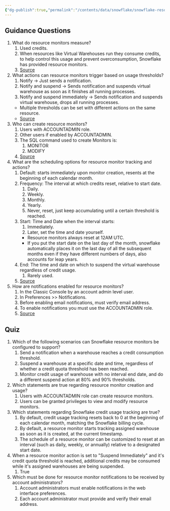 ```yaml
---
{"dg-publish":true,"permalink":"/contents/data/snowflake/snowflake-resource-monitoring/","tags":["Snowflake","Monitoring"],"created":"2024-06-07T17:41:41.644+02:00","updated":"2024-06-07T17:41:41.644+02:00"}
---
```



## Guidance Questions

1. What do resource monitors measure?
	1. Used credits.
	2. When resources like Virtual Warehouses run they consume credits, to help control this usage and prevent overconsumption, Snowflake has provided resource monitors. 
	3. [Source](https://docs.snowflake.com/en/user-guide/resource-monitors)
2. What actions can resource monitors trigger based on usage thresholds?
	1. Notify -> Just sends a notification.
	2. Notify and suspend -> Sends notification and suspends virtual warehouse as soon as it finishes all running processes.
	3. Notify and suspend immediately -> Sends notification and suspends virtual warehouse, drops all running processes. 
	- Multiple thresholds can be set with different actions on the same resource.
	- [Source](https://docs.snowflake.com/en/user-guide/resource-monitors#actions)
1. Who can create resource monitors?
	1. Users with ACCOUNTADMIN role.
	2. Other users if enabled by ACCOUNTADMIN.
	3. The SQL command used to create Monitors is:
		1. MONITOR
		2. MODIFY
	4. [Source](https://docs.snowflake.com/en/user-guide/resource-monitors#access-control-privileges-for-resource-monitors)
2. What are the scheduling options for resource monitor tracking and actions?
	1. Default: starts immediately upon monitor creation, resents at the beginning of each calendar month. 
	2. Frequency: The interval at which credits reset, relative to start date.
		1. Daily.
		2. Weekly.
		3. Monthly.
		4. Yearly.
		5. Never, reset, just keep accumulating until a certain threshold is reached. 
	3. Start: Time and Date when the interval starts:
		1. Immediately.
		2. Later, set the time and date yourself.
		- Resource monitors always reset at 12AM UTC.
		- If you put the start date on the last day of the month, snowflake automatically places it on the last day of all the subsequent months even if they have different numbers of days, also accounts for leap years.
	4. End: The time and date on which to suspend the virtual warehouse regardless of credit usage.
		1. Rarely used.
	5. [Source](https://docs.snowflake.com/en/user-guide/resource-monitors#schedule)
5. How are notifications enabled for resource monitors?
	1. In the Classic Console by an account admin level user.
	2. In Preferences >> Notifications.
	3. Before enabling email notifications, must verify email address.
	4. To enable notifications you must use the ACCOUNTADMIN role. 
	5. [Source](https://docs.snowflake.com/en/user-guide/resource-monitors#enabling-receipt-of-notifications-for-account-administrators)

## Quiz

1. Which of the following scenarios can Snowflake resource monitors be configured to support?
	1. Send a notification when a warehouse reaches a credit consumption threshold.
	2. Suspend a warehouse at a specific date and time, regardless of whether a credit quota threshold has been reached. 
	3. Monitor credit usage of warehouse with no interval end date, and do a different suspend action at 80% and 90% thresholds. 
2. Which statements are true regarding resource monitor creation and usage?
	1. Users with ACCOUNTADMIN role can create resource monitors. 
	2. Users can be granted privileges to view and modify resource monitors.
3. Which statements regarding Snowflake credit usage tracking are true?
	1. By default, credit usage tracking resets back to 0 at the beginning of each calendar month, matching the Snowflake billing cycle.
	2. By default, a resource monitor starts tracking assigned warehouse as soon as it is created, at the current timestamp.
	3. The schedule of a resource monitor can be customized to reset at an interval (such as daily, weekly, or annually) relative to a designated start date.
4. When a resource monitor action is set to "Suspend Immediately" and it's credit quota threshold is reached, additional credits may be consumed while it's assigned warehouses are being suspended. 
	1. True
5. Which must be done for resource monitor notifications to be received by account administrators?
	1. Account administrators must enable notifications in the web interface preferences.
	2. Each account administrator must provide and verify their email address. 